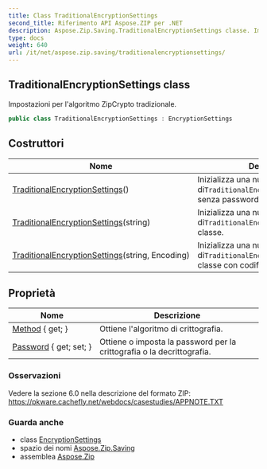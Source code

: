 ```yaml
---
title: Class TraditionalEncryptionSettings
second_title: Riferimento API Aspose.ZIP per .NET
description: Aspose.Zip.Saving.TraditionalEncryptionSettings classe. Impostazioni per lalgoritmo ZipCrypto tradizionale.
type: docs
weight: 640
url: /it/net/aspose.zip.saving/traditionalencryptionsettings/
---
```

## TraditionalEncryptionSettings class

Impostazioni per l'algoritmo ZipCrypto tradizionale.

```csharp
public class TraditionalEncryptionSettings : EncryptionSettings
```

## Costruttori

| Nome | Descrizione |
| --- | --- |
| [TraditionalEncryptionSettings](traditionalencryptionsettings/#constructor)() | Inizializza una nuova istanza di`TraditionalEncryptionSettings`classe senza password. |
| [TraditionalEncryptionSettings](traditionalencryptionsettings/#constructor_1)(string) | Inizializza una nuova istanza di`TraditionalEncryptionSettings` classe. |
| [TraditionalEncryptionSettings](traditionalencryptionsettings/#constructor_2)(string, Encoding) | Inizializza una nuova istanza di`TraditionalEncryptionSettings` classe con codifica definita dall'utente. |

## Proprietà

| Nome | Descrizione |
| --- | --- |
| [Method](../../aspose.zip.saving/encryptionsettings/method/) { get; } | Ottiene l'algoritmo di crittografia. |
| [Password](../../aspose.zip.saving/encryptionsettings/password/) { get; set; } | Ottiene o imposta la password per la crittografia o la decrittografia. |

### Osservazioni

Vedere la sezione 6.0 nella descrizione del formato ZIP: https://pkware.cachefly.net/webdocs/casestudies/APPNOTE.TXT

### Guarda anche

* class [EncryptionSettings](../encryptionsettings/)
* spazio dei nomi [Aspose.Zip.Saving](../../aspose.zip.saving/)
* assemblea [Aspose.Zip](../../)


